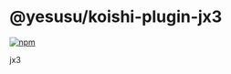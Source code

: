 # @yesusu/koishi-plugin-jx3

[![npm](https://img.shields.io/npm/v/@yesusu/koishi-plugin-jx3?style=flat-square)](https://www.npmjs.com/package/@yesusu/koishi-plugin-jx3)

jx3
